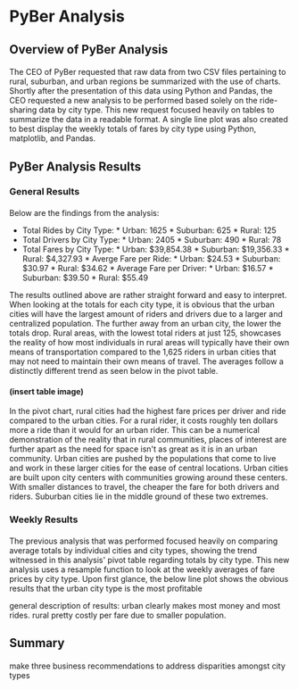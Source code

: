 # PyBer Analysis
## Overview of PyBer Analysis
####
The CEO of PyBer requested that raw data from two CSV files pertaining to rural, suburban, and urban regions be summarized with the use of charts. Shortly after the presentation of this data using Python and Pandas, the CEO requested a new analysis to be performed based solely on the ride-sharing data by city type. This new request focused heavily on tables to summarize the data in a readable format. A single line plot was also created to best display the weekly totals of fares by city type using Python, matplotlib, and Pandas. 

## PyBer Analysis Results
### General Results
#### 
Below are the findings from the analysis:

  * Total Rides by City Type:
          * Urban: 1625
          * Suburban: 625
          * Rural: 125
   * Total Drivers by City Type:
          * Urban: 2405
          * Suburban: 490
          * Rural: 78
   * Total Fares by City Type:
          * Urban: $39,854.38
          * Suburban: $19,356.33
          * Rural: $4,327.93
    * Averge Fare per Ride:
          * Urban: $24.53
          * Suburban: $30.97
          * Rural: $34.62
    * Average Fare per Driver:
          * Urban: $16.57
          * Suburban: $39.50
          * Rural: $55.49
 
The results outlined above are rather straight forward and easy to interpret. When looking at the totals for each city type, it is obvious that the urban cities will have the largest amount of riders and drivers due to a larger and centralized population. The further away from an urban city, the lower the totals drop. Rural areas, with the lowest total riders at just 125, showcases the reality of how most individuals in rural areas will typically have their own means of transportation compared to the 1,625 riders in urban cities that may not need to maintain their own means of travel. The averages follow a distinctly different trend as seen below in the pivot table. 
#### (insert table image)
In the pivot chart, rural cities had the highest fare prices per driver and ride compared to the urban cities. For a rural rider, it costs roughly ten dollars more a ride than it would for an urban rider. This can be a numerical demonstration of the reality that in rural communities, places of interest are further apart as the need for space isn't as great as it is in an urban community. Urban cities are pushed by the populations that come to live and work in these larger cities for the ease of central locations. Urban cities are built upon city centers with communities growing around these centers. With smaller distances to travel, the cheaper the fare for both drivers and riders. Suburban cities lie in the middle ground of these two extremes. 
### Weekly Results
####
The previous analysis that was performed focused heavily on comparing average totals by individual cities and city types, showing the trend witnessed in this analysis' pivot table regarding totals by city type. This new analysis uses a resample function to look at the weekly averages of fare prices by city type. Upon first glance, the below line plot shows the obvious results that the urban city type is the most profitable 

general description of results: urban clearly makes most money and most rides. rural pretty costly per fare due to smaller population. 

## Summary
####
make three business recommendations to address disparities amongst city types
